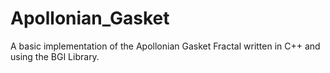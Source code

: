 # Apollonian_Gasket
A basic implementation of the Apollonian Gasket Fractal written in C++ and using the BGI Library.
